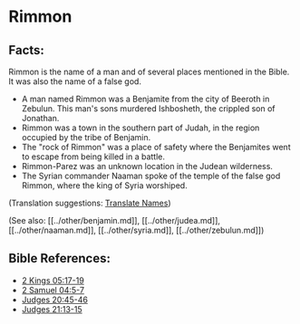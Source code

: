 # Rimmon #

## Facts: ##

Rimmon is the name of a man and of several places mentioned in the Bible. It was also the name of a false god.

* A man named Rimmon was a Benjamite from the city of Beeroth in Zebulun. This man's sons murdered Ishbosheth, the crippled son of Jonathan.
* Rimmon was a town in the southern part of Judah, in the region occupied by the tribe of Benjamin.
* The "rock of Rimmon" was a place of safety where the Benjamites went to escape from being killed in a battle.
* Rimmon-Parez was an unknown location in the Judean wilderness.
* The Syrian commander Naaman spoke of the temple of the false god Rimmon, where the king of Syria worshiped.

(Translation suggestions: [Translate Names](en/ta-vol1/translate/man/translate-names))

(See also: [[../other/benjamin.md]], [[../other/judea.md]], [[../other/naaman.md]], [[../other/syria.md]], [[../other/zebulun.md]])

## Bible References: ##

* [2 Kings 05:17-19](en/tn/2ki/help/05/17)
* [2 Samuel 04:5-7](en/tn/2sa/help/04/05)
* [Judges 20:45-46](en/tn/jdg/help/20/45)
* [Judges 21:13-15](en/tn/jdg/help/21/13)